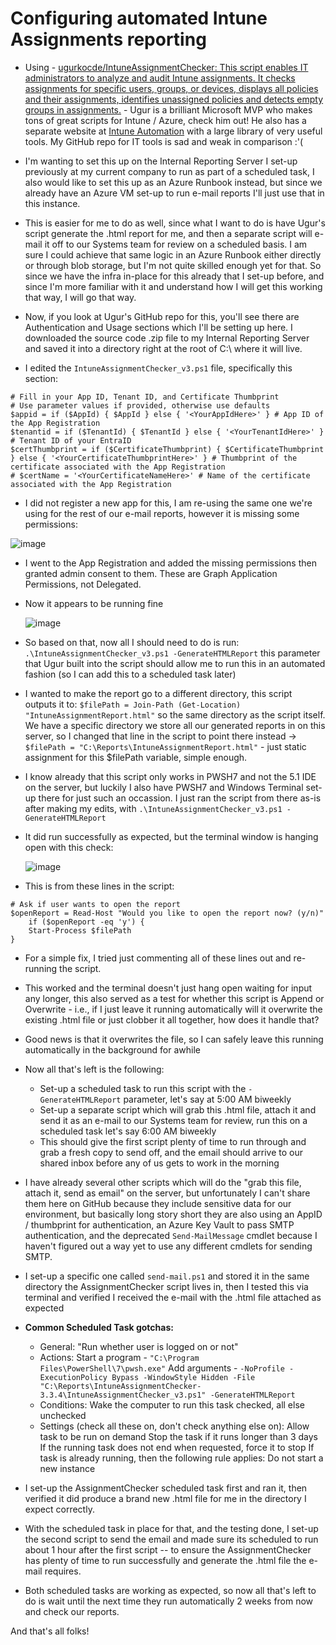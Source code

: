 # Configuring automated Intune Assignments reporting

* Using - [ugurkocde/IntuneAssignmentChecker: This script enables IT administrators to analyze and audit Intune assignments. It checks assignments for specific users, groups, or devices, displays all policies and their assignments, identifies unassigned policies and detects empty groups in assignments.](https://github.com/ugurkocde/IntuneAssignmentChecker?tab=readme-ov-file#-usage) - Ugur is a brilliant Microsoft MVP who makes tons of great scripts for Intune / Azure, check him out! He also has a separate website at [Intune Automation](https://intuneautomation.com) with a large library of very useful tools. My GitHub repo for IT tools is sad and weak in comparison :'( 

* I'm wanting to set this up on the Internal Reporting Server I set-up previously at my current company to run as part of a scheduled task, I also would like to set this up as an Azure Runbook instead, but since we already have an Azure VM set-up to run e-mail reports I'll just use that in this instance.

* This is easier for me to do as well, since what I want to do is have Ugur's script generate the .html report for me, and then a separate script will e-mail it off to our Systems team for review on a scheduled basis. I am sure I could achieve that same logic in an Azure Runbook either directly or through blob storage, but I'm not quite skilled enough yet for that. So since we have the infra in-place for this already that I set-up before, and since I'm more familiar with it and understand how I will get this working that way, I will go that way.

* Now, if you look at Ugur's GitHub repo for this, you'll see there are Authentication and Usage sections which I'll be setting up here. I downloaded the source code .zip file to my Internal Reporting Server and saved it into a directory right at the root of C:\ where it will live.

* I edited the `IntuneAssignmentChecker_v3.ps1` file, specifically this section:

```
# Fill in your App ID, Tenant ID, and Certificate Thumbprint
# Use parameter values if provided, otherwise use defaults
$appid = if ($AppId) { $AppId } else { '<YourAppIdHere>' } # App ID of the App Registration
$tenantid = if ($TenantId) { $TenantId } else { '<YourTenantIdHere>' } # Tenant ID of your EntraID
$certThumbprint = if ($CertificateThumbprint) { $CertificateThumbprint } else { '<YourCertificateThumbprintHere>' } # Thumbprint of the certificate associated with the App Registration
# $certName = '<YourCertificateNameHere>' # Name of the certificate associated with the App Registration
```

* I did not register a new app for this, I am re-using the same one we're using for the rest of our e-mail reports, however it is missing some permissions:
 
 ![image](https://github.com/user-attachments/assets/0d8703d4-3380-4acf-9b52-06e41db5db68)

* I went to the App Registration and added the missing permissions then granted admin consent to them. These are Graph Application Permissions, not Delegated.

* Now it appears to be running fine

  ![image](https://github.com/user-attachments/assets/0b1cabca-c3a3-450d-b95f-f81b783d8575)

* So based on that, now all I should need to do is run: `.\IntuneAssignmentChecker_v3.ps1 -GenerateHTMLReport` this parameter that Ugur built into the script should allow me to run this in an automated fashion (so I can add this to a scheduled task later)

* I wanted to make the report go to a different directory, this script outputs it to: `$filePath = Join-Path (Get-Location) "IntuneAssignmentReport.html"` so the same directory as the script itself. We have a specific directory we store all our generated reports in on this server, so I changed that line in the script to point there instead -> `$filePath = "C:\Reports\IntuneAssignmentReport.html"` - just static assignment for this $filePath variable, simple enough.

* I know already that this script only works in PWSH7 and not the 5.1 IDE on the server, but luckily I also have PWSH7 and Windows Terminal set-up there for just such an occassion. I just ran the script from there as-is after making my edits, with `.\IntuneAssignmentChecker_v3.ps1 -GenerateHTMLReport`

* It did run successfully as expected, but the terminal window is hanging open with this check:

  ![image](https://github.com/user-attachments/assets/01639737-4bb5-4f04-955b-6cec748be9fb)

* This is from these lines in the script: 

```
# Ask if user wants to open the report
$openReport = Read-Host "Would you like to open the report now? (y/n)"
	if ($openReport -eq 'y') {
	Start-Process $filePath
}
```

* For a simple fix, I tried just commenting all of these lines out and re-running the script. 

* This worked and the terminal doesn't just hang open waiting for input any longer, this also served as a test for whether this script is Append or Overwrite - i.e., if I just leave it running automatically will it overwrite the existing .html file or just clobber it all together, how does it handle that? 

* Good news is that it overwrites the file, so I can safely leave this running automatically in the background for awhile

* Now all that's left is the following:
	* Set-up a scheduled task to run this script with the `-GenerateHTMLReport` parameter, let's say at 5:00 AM biweekly
	* Set-up a separate script which will grab this .html file, attach it and send it as an e-mail to our Systems team for review, run this on a scheduled task let's say 6:00 AM biweekly
	* This should give the first script plenty of time to run through and grab a fresh copy to send off, and the email should arrive to our shared inbox before any of us gets to work in the morning

* I have already several other scripts which will do the "grab this file, attach it, send as email" on the server, but unfortunately I can't share them here on GitHub because they include sensitive data for our environment, but basically long story short they are also using an AppID / thumbprint for authentication, an Azure Key Vault to pass SMTP authentication, and the deprecated `Send-MailMessage` cmdlet because I haven't figured out a way yet to use any different cmdlets for sending SMTP.

* I set-up a specific one called `send-mail.ps1` and stored it in the same directory the AssignmentChecker script lives in, then I tested this via terminal and verified I received the e-mail with the .html file attached as expected

* **Common Scheduled Task gotchas:**
	* General: "Run whether user is logged on or not"
	* Actions:
	  Start a program - `"C:\Program Files\PowerShell\7\pwsh.exe"`
	  Add arguments - `-NoProfile -ExecutionPolicy Bypass -WindowStyle Hidden -File "C:\Reports\IntuneAssignmentChecker-3.3.4\IntuneAssignmentChecker_v3.ps1" -GenerateHTMLReport`
	* Conditions: Wake the computer to run this task checked, all else unchecked
	* Settings (check all these on, don't check anything else on): 
	  Allow task to be run on demand
	  Stop the task if it runs longer than 3 days
	  If the running task does not end when requested, force it to stop
	  If task is already running, then the following rule applies: Do not start a new instance

* I set-up the AssignmentChecker scheduled task first and ran it, then verified it did produce a brand new .html file for me in the directory I expect correctly.

* With the scheduled task in place for that, and the testing done, I set-up the second script to send the email and made sure its scheduled to run about 1 hour after the first script -- to ensure the AssignmentChecker has plenty of time to run successfully and generate the .html file the e-mail requires.

* Both scheduled tasks are working as expected, so now all that's left to do is wait until the next time they run automatically 2 weeks from now and check our reports.

And that's all folks!
